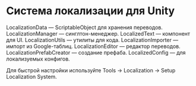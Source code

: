 # Система локализации для Unity

LocalizationData — ScriptableObject для хранения переводов.
LocalizationManager — синглтон-менеджер.
LocalizedText — компонент для UI.
LocalizationUtils — утилиты для кода.
LocalizationImporter — импорт из Google-таблиц.
LocalizationEditor — редактор переводов.
LocalizationPrefabCreator — создание префаба.
LocalizedConfig — для локализуемых конфигов.

Для быстрой настройки используйте Tools → Localization → Setup Localization System. 